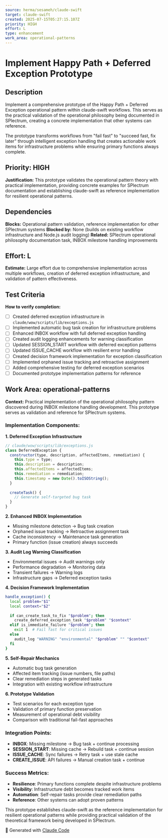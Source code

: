 ```yaml
---
source: herma/sesameh/claude-swift
target: claude-swift
created: 2025-07-15T05:27:15.107Z
priority: HIGH
effort: L
type: enhancement
work_area: operational-patterns
---
```


# Implement Happy Path + Deferred Exception Prototype

## Description
Implement a comprehensive prototype of the Happy Path + Deferred Exception operational pattern within claude-swift workflows. This serves as the practical validation of the operational philosophy being documented in SPlectrum, creating a concrete implementation that other systems can reference.

The prototype transforms workflows from "fail fast" to "succeed fast, fix later" through intelligent exception handling that creates actionable work items for infrastructure problems while ensuring primary functions always complete.

## Priority: HIGH
**Justification:** This prototype validates the operational pattern theory with practical implementation, providing concrete examples for SPlectrum documentation and establishing claude-swift as reference implementation for resilient operational patterns.

## Dependencies
**Blocks:** Operational pattern validation, reference implementation for other SPlectrum systems
**Blocked by:** None (builds on existing workflow infrastructure and Node.js audit logging)
**Related:** SPlectrum operational philosophy documentation task, INBOX milestone handling improvements

## Effort: L
**Estimate:** Large effort due to comprehensive implementation across multiple workflows, creation of deferred exception infrastructure, and validation of pattern effectiveness.

## Test Criteria
**How to verify completion:**
- [ ] Created deferred exception infrastructure in `claude/wow/scripts/lib/exceptions.js`
- [ ] Implemented automatic bug task creation for infrastructure problems
- [ ] Enhanced INBOX workflow with full deferred exception handling
- [ ] Created audit logging enhancements for warning classification
- [ ] Updated SESSION_START workflow with deferred exception patterns
- [ ] Updated ISSUE_CACHE workflow with resilient error handling
- [ ] Created decision framework implementation for exception classification
- [ ] Implemented orphaned issue tracking and retroactive assignment
- [ ] Added comprehensive testing for deferred exception scenarios
- [ ] Documented prototype implementation patterns for reference

## Work Area: operational-patterns
**Context:** Practical implementation of the operational philosophy pattern discovered during INBOX milestone handling development. This prototype serves as validation and reference for SPlectrum systems.

### Implementation Components:

**1. Deferred Exception Infrastructure**
```javascript
// claude/wow/scripts/lib/exceptions.js
class DeferredException {
  constructor(type, description, affectedItems, remediation) {
    this.type = type;
    this.description = description;
    this.affectedItems = affectedItems;
    this.remediation = remediation;
    this.timestamp = new Date().toISOString();
  }
  
  createTask() {
    // Generate self-targeted bug task
  }
}
```

**2. Enhanced INBOX Implementation**
- Missing milestone detection → Bug task creation
- Orphaned issue tracking → Retroactive assignment task
- Cache inconsistency → Maintenance task generation
- Primary function (issue creation) always succeeds

**3. Audit Log Warning Classification**
- Environmental issues → Audit warnings only
- Performance degradation → Monitoring data
- Transient failures → Warning logs
- Infrastructure gaps → Deferred exception tasks

**4. Decision Framework Implementation**
```bash
handle_exception() {
  local problem="$1"
  local context="$2"
  
  if can_create_task_to_fix "$problem"; then
    create_deferred_exception_task "$problem" "$context"
  elif is_immediate_failure "$problem"; then
    exit 1  # Fail fast for critical issues
  else
    audit_log "WARNING" "environmental" "$problem" "" "$context"
  fi
}
```

**5. Self-Repair Mechanics**
- Automatic bug task generation
- Affected item tracking (issue numbers, file paths)
- Clear remediation steps in generated tasks
- Integration with existing workflow infrastructure

**6. Prototype Validation**
- Test scenarios for each exception type
- Validation of primary function preservation
- Measurement of operational debt visibility
- Comparison with traditional fail-fast approaches

### Integration Points:
- **INBOX**: Missing milestone → Bug task + continue processing
- **SESSION_START**: Missing cache → Rebuild task + continue session
- **ISSUE_CACHE**: Sync failures → Retry task + use stale cache
- **CREATE_ISSUE**: API failures → Manual creation task + continue

### Success Metrics:
- **Resilience**: Primary functions complete despite infrastructure problems
- **Visibility**: Infrastructure debt becomes tracked work items
- **Automation**: Self-repair tasks provide clear remediation paths
- **Reference**: Other systems can adopt proven patterns

This prototype establishes claude-swift as the reference implementation for resilient operational patterns while providing practical validation of the theoretical framework being developed in SPlectrum.

🤖 Generated with [Claude Code](https://claude.ai/code)
